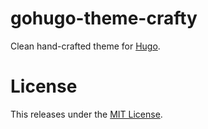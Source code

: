 # gohugo-theme-crafty

Clean hand-crafted theme for [Hugo](https://gohugo.io).

# License

This releases under the [MIT License](./LICENSE.md).
